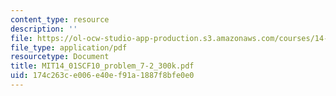 ```yaml
---
content_type: resource
description: ''
file: https://ol-ocw-studio-app-production.s3.amazonaws.com/courses/14-01sc-principles-of-microeconomics-fall-2011/174c263ce006e40ef91a1887f8bfe0e0_MIT14_01SCF10_problem_7-2_300k.pdf
file_type: application/pdf
resourcetype: Document
title: MIT14_01SCF10_problem_7-2_300k.pdf
uid: 174c263c-e006-e40e-f91a-1887f8bfe0e0
---
```

